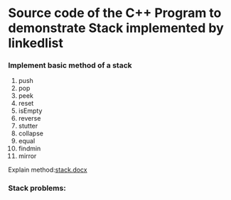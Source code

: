 # Source code of the C++ Program to demonstrate Stack implemented by linkedlist

### Implement basic method of a stack

1. push
2. pop
3. peek
4. reset
5. isEmpty
6. reverse
7. stutter
8. collapse
9. equal
10. findmin
11. mirror

Explain method:[stack.docx](https://github.com/danghai/C-projects-and-Data-Structure/blob/master/stack/stack.docx)

### Stack problems:
